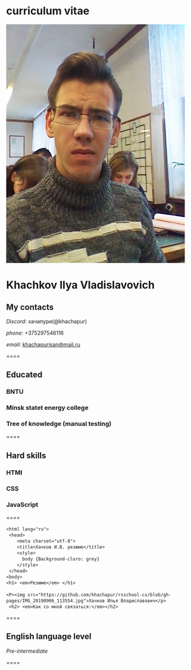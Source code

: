 # сurriculum vitae
![Alt- фото](IMG_20151229_114147.jpg)


Khachkov Ilya Vladislavovich
=====


## My contacts

*Discord:* хачапури(@khachapur)

*phone:* +375297546116

*email:*  khachapurisan@mail.ru


====
## Educated 

### BNTU
### Minsk statet energy college
### Tree of knowledge (manual testing)

====

## Hard skills

### HTMl
### CSS
### JavaScript

==== 


```<!DOCTYPE html>
<html lang="ru">
 <head>
    <meta charset="utf-8">
    <title>Хачков И.В. резюме</title>
    <style>
      body {Background-cloro: grey} 
    </style>
 </head>
<body>
<h1> <em>Резюме</em> </h1>

<P><img src="https://github.com/khachapur/rsschool-cv/blob/gh-pages/IMG_20190906_113554.jpg">Хачков Илья Владиславович</p>
 <h2> <em>Как со мной связаться:</em></h2>
 ```

==== 
 
 ## English language level
 
  *Pre-intermediate*

====